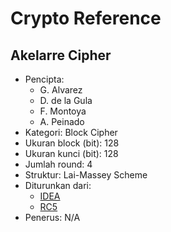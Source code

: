 # Crypto Reference

## Akelarre Cipher

* Pencipta: 
    - G. Alvarez
    - D. de la Gula
    - F. Montoya
    - A. Peinado
* Kategori: Block Cipher
* Ukuran block (bit): 128
* Ukuran kunci (bit): 128
* Jumlah round: 4
* Struktur: Lai-Massey Scheme
* Diturunkan dari:
    - [IDEA](../IDEA)
    - [RC5](../RC5)
* Penerus: N/A